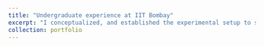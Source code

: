 ```yaml
---
title: "Undergraduate experience at IIT Bombay"
excerpt: "I conceptualized, and established the experimental setup to synthesize AuAg nanoparticles and study the surface segregation<br/><img src='/images/Picture9.png'>"
collection: portfolio
---
```


